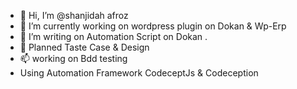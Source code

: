 - 👋 Hi, I’m @shanjidah afroz
- 👀 I’m currently working on wordpress plugin on Dokan & Wp-Erp
- 🌱 I’m  writing on Automation Script on Dokan .
- 💞️ Planned Taste Case & Design
- 📫 working on Bdd testing 
- Using Automation Framework CodeceptJs & Codeception

<!---
shanjidah/shanjidah is a ✨ special ✨ repository because its `README.md` (this file) appears on your GitHub profile.
You can click the Preview link to take a look at your changes.
--->
